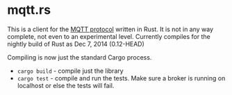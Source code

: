 mqtt.rs
=======

This is a client for the [MQTT protocol][1] written in Rust. It is not in any way complete, not even to an experimental level. Currently compiles for the nightly build of Rust as Dec 7, 2014 (0.12-HEAD)

Compiling is now just the standard Cargo process.

* `cargo build` - compile just the library
* `cargo test` - compile and run the tests. Make sure a broker is running on localhost or else the tests will fail.

 [1]: http://mqtt.org/  

